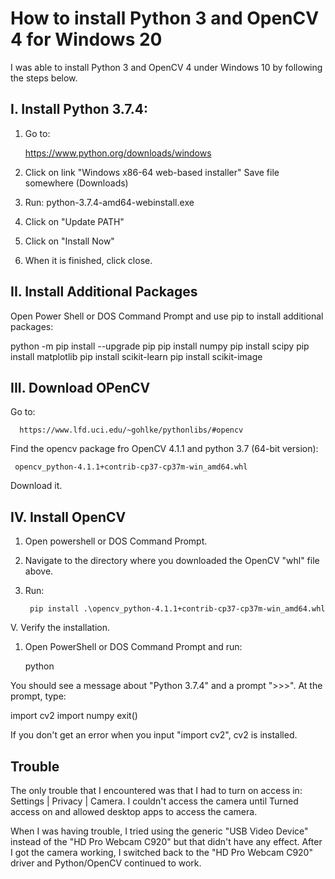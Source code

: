 # How to install Python 3 and OpenCV 4 for Windows 20

I was able to install Python 3 and OpenCV 4 under Windows 10
by following the steps below.

I. Install Python 3.7.4:
------------------------

1. Go to:

   https://www.python.org/downloads/windows

2. Click on link "Windows x86-64 web-based installer"
   Save file somewhere (Downloads)

3. Run: python-3.7.4-amd64-webinstall.exe

4. Click on "Update PATH"

5. Click on "Install Now"

6. When it is finished, click close.


II. Install Additional Packages
-------------------------------

Open Power Shell or DOS Command Prompt and use
pip to install additional packages:

   python -m pip install --upgrade pip
   pip install numpy
   pip install scipy
   pip install matplotlib
   pip install scikit-learn
   pip install scikit-image

III. Download OPenCV
--------------------

Go to:

      https://www.lfd.uci.edu/~gohlke/pythonlibs/#opencv

Find the opencv package fro OpenCV 4.1.1 and python 3.7 (64-bit version):

     opencv_python‑4.1.1+contrib‑cp37‑cp37m‑win_amd64.whl


Download it.


IV. Install OpenCV
------------------

1. Open powershell or DOS Command Prompt.
2. Navigate to the directory where you downloaded
   the OpenCV "whl" file above.
3. Run:

        pip install .\opencv_python‑4.1.1+contrib‑cp37‑cp37m‑win_amd64.whl


V. Verify the installation.

1. Open PowerShell or DOS Command Prompt and run:

     python

You should see a message about "Python 3.7.4" and a prompt ">>>".
At the prompt, type:

   import cv2
   import numpy
   exit()

If you don't get an error when you input "import cv2", cv2 is installed.


Trouble
-------

The only trouble that I encountered was that I had to turn on access
in: Settings | Privacy | Camera. I couldn't access the camera until
Turned access on and allowed desktop apps to access the camera.


When I was having trouble, I tried using the generic "USB Video Device" instead of the "HD Pro Webcam C920"
but that didn't have any effect. After I got the camera working, I switched back to the "HD Pro Webcam C920"
driver and Python/OpenCV continued to work.
